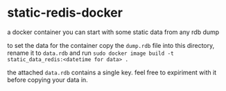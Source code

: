 # static-redis-docker
a docker container you can start with some static data from any rdb dump

to set the data for the container copy the `dump.rdb` file into this directory, rename it to `data.rdb` and run
`sudo docker image build -t static_data_redis:<datetime for data> .`

the attached `data.rdb` contains a single key. feel free to expiriment with it before copying your data in.
